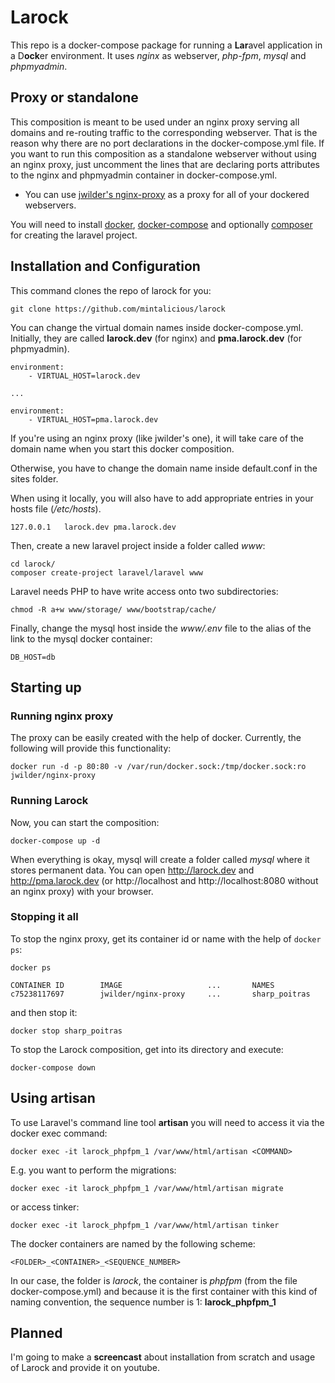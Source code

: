 # Larock

This repo is a docker-compose package for running a **Lar**avel application in a D**ock**er environment.
It uses *nginx* as webserver, *php-fpm*, *mysql* and *phpmyadmin*.

## Proxy or standalone

This composition is meant to be used under an nginx proxy serving all domains and re-routing traffic to the corresponding webserver.
That is the reason why there are no port declarations in the docker-compose.yml file. If you want to run this composition as a standalone webserver without using an nginx proxy, just uncomment the lines that are declaring ports attributes to the nginx and phpmyadmin container in docker-compose.yml.

* You can use [jwilder's nginx-proxy](https://hub.docker.com/r/jwilder/nginx-proxy/) as a proxy for all of your dockered webservers.

You will need to install [docker](https://docs.docker.com/engine/installation/), [docker-compose](https://docs.docker.com/compose/install/) and optionally [composer](https://getcomposer.org/download/) for creating the laravel project.

## Installation and Configuration

This command clones the repo of larock for you:

    git clone https://github.com/mintalicious/larock

You can change the virtual domain names inside docker-compose.yml. Initially, they are called **larock.dev** (for nginx) and **pma.larock.dev** (for phpmyadmin). 

    environment:
        - VIRTUAL_HOST=larock.dev
    
    ...
    
    environment:
        - VIRTUAL_HOST=pma.larock.dev

If you're using an nginx proxy (like jwilder's one), it will take care of the domain name when you start this docker composition.

Otherwise, you have to change the domain name inside default.conf in the sites folder.

When using it locally, you will also have to add appropriate entries in your hosts file (*/etc/hosts*).

	127.0.0.1	larock.dev pma.larock.dev

Then, create a new laravel project inside a folder called *www*:

    cd larock/
    composer create-project laravel/laravel www

Laravel needs PHP to have write access onto two subdirectories:
	
    chmod -R a+w www/storage/ www/bootstrap/cache/

Finally, change the mysql host inside the *www/.env* file to the alias of the link to the mysql docker container:

    DB_HOST=db

## Starting up

### Running nginx proxy

The proxy can be easily created with the help of docker. Currently, the following will provide this functionality:

    docker run -d -p 80:80 -v /var/run/docker.sock:/tmp/docker.sock:ro jwilder/nginx-proxy

### Running Larock

Now, you can start the composition:

    docker-compose up -d

When everything is okay, mysql will create a folder called *mysql* where it stores permanent data. You can open http://larock.dev and http://pma.larock.dev (or http://localhost and http://localhost:8080 without an nginx proxy) with your browser.

### Stopping it all

To stop the nginx proxy, get its container id or name with the help of `docker ps`:

    docker ps

    CONTAINER ID        IMAGE                   ...       NAMES
    c75238117697        jwilder/nginx-proxy     ...       sharp_poitras

and then stop it:

    docker stop sharp_poitras

To stop the Larock composition, get into its directory and execute:

    docker-compose down


## Using artisan

To use Laravel's command line tool **artisan** you will need to access it via the docker exec command:

    docker exec -it larock_phpfpm_1 /var/www/html/artisan <COMMAND>

E.g. you want to perform the migrations:

    docker exec -it larock_phpfpm_1 /var/www/html/artisan migrate

or access tinker:

    docker exec -it larock_phpfpm_1 /var/www/html/artisan tinker

The docker containers are named by the following scheme:

    <FOLDER>_<CONTAINER>_<SEQUENCE_NUMBER>

In our case, the folder is *larock*, the container is *phpfpm* (from the file docker-compose.yml) and because it is the first container with this kind of naming convention, the sequence number is 1: **larock_phpfpm_1**

## Planned

I'm going to make a **screencast** about installation from scratch and usage of Larock and provide it on youtube.
